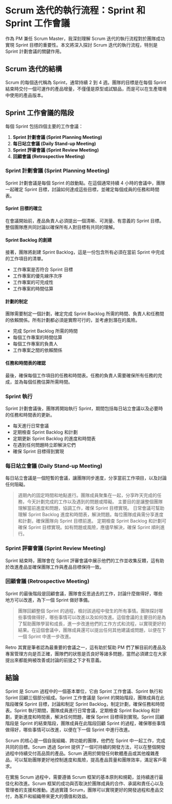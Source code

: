 # Scrum 迭代的執行流程：Sprint 和 Sprint 工作會議

作為 PM 兼任 Scrum Master，我深刻理解 Scrum 迭代的執行流程對於團隊成功實現 Sprint 目標的重要性。本文將深入探討 Scrum 迭代的執行流程，特別是 Sprint 計劃會議的關鍵作用。

## Scrum 迭代的結構

Scrum 的每個迭代稱為 Sprint，通常持續 2 到 4 週。團隊的目標是在每個 Sprint 結束時交付一個可運作的產品增量，不僅僅是原型或試驗品，而是可以在生產環境中使用的產品版本。

## Sprint 工作會議的階段

每個 Sprint 包括四個主要的工作會議：

1. **Sprint 計劃會議 (Sprint Planning Meeting)**
2. **每日站立會議 (Daily Stand-up Meeting)**
3. **Sprint 評審會議 (Sprint Review Meeting)**
4. **回顧會議 (Retrospective Meeting)**

### Sprint 計劃會議 (Sprint Planning Meeting)

Sprint 計劃會議是每個 Sprint 的啟動點。在這個通常持續 4 小時的會議中，團隊一起確定 Sprint 目標，討論如何達成這些目標，並確定每個成員的任務和時間表。

#### Sprint 目標的確立

在會議開始前，產品負責人必須提出一個清晰、可測量、有意義的 Sprint 目標。整個團隊應共同討論以確保所有人對目標有共同的理解。

#### Sprint Backlog 的創建

接著，團隊將創建 Sprint Backlog，這是一份包含所有必須在當前 Sprint 中完成的工作項目的清單。

*   工作專案是否符合 Sprint 目標
*   工作專案的優先線序次序
*   工作專案的可完成性
*   工作專案的時間估算

#### 計劃的制定

團隊需要制定一個計劃，確定完成 Sprint Backlog 所需的時間、負責人和任務間的依賴關係。所有計劃都必須是實際可行的，並考慮到潛在的風險。

*   完成 Sprint Backlog 所需的時間
*   每個工作專案的時間估算
*   每個工作專案的負責人
*   工作專案之間的依賴關係


#### 任務和時間表的確認

最後，確保每個工作項目的任務和時間表。任務的負責人需要確保所有任務的完成，並為每個任務估算所需時間。

### Sprint 執行

Sprint 計劃會議後，團隊將開始執行 Sprint，期間包括每日站立會議以及必要時的任務和時間表的更新。

*   每天進行日常會議
*   定期檢查 Sprint Backlog 和計劃
*   定期更新 Sprint Backlog 的進度和時間表
*   在遇到任何問題時立即解決它們
*   確保 Sprint 目標得到實現

### 每日站立會議 (Daily Stand-up Meeting)

每日站立會議是一個短暫的會議，讓團隊同步進度，分享當前工作項目，以及討論任何阻礙。

> 週期內的固定時間和地點進行。團隊成員聚集在一起，分享昨天完成的任務，今天計劃完成的工作以及遇到的問題或障礙。
> 主要目的是讓整個團隊理解當前進度和問題，協調工作，確保 Sprint 目標實現。
> 日常會議可幫助理解 Sprint Backlog 進度和時間表，解決問題。每位團隊成員需分享進度和計劃，確保團隊向 Sprint 目標前進。
> 定期檢查 Sprint Backlog 和計劃可確保 Sprint 目標實現。如有問題或風險，應儘早解決，確保 Sprint 順利進行。

### Sprint 評審會議 (Sprint Review Meeting)

Sprint 結束時，團隊會在 Sprint 評審會議中展示他們的工作並收集反饋，這有助於改進產品並確保團隊工作與產品目標保持一致。

### 回顧會議 (Retrospective Meeting)

Sprint 的最後階段是回顧會議，團隊會反思過去的工作，討論什麼做得好，哪些地方可以改進，為下一個 Sprint 做好準備。

> 團隊回顧整個 Sprint 的過程，檢討該過程中發生的所有事情。團隊探討哪些事情做得好，哪些事情可以改進以及如何改進。這個會議的主要目的是為了幫助團隊學習和成長，進一步改進他們的工作方式和流程，以實現更好的結果。在這個會議中，團隊成員還可以提出任何其他建議或問題，以便在下一個 Sprint 中進一步改進。

Retro 其實是筆者認為最重要的會議之一，這有助於幫助 PM 們了解目前的產品及專案管理方向是否正確，團隊們的狀態是否良好等諸多問題，當然必須建立在大家提出來都能夠被改善或討論的前提之下才有意義。


## 結論



Sprint 是 Scrum 過程中的一個基本單位，它由 Sprint 工作會議、Sprint 執行和 Sprint 回顧三個部分組成。Sprint 工作會議是 Sprint 的開始階段，團隊成員在此階段確保 Sprint 目標，討論和制定 Sprint Backlog，制定計劃，確保任務和時間表。Sprint 執行期間，團隊成員進行日常會議，定期檢查 Sprint Backlog 和計劃，更新進度和時間表，解決任何問題，確保 Sprint 目標得到實現。Sprint 回顧階段是 Sprint 的結束階段，團隊成員在此階段回顧 Sprint 的過程，確保哪些事情做得好，哪些事情可以改進，以便在下一個 Sprint 中進行改進。

Scrum 的核心是一個自我組織、跨功能的團隊，他們在 Sprint 中一起工作，完成共同的目標。Scrum 透過 Sprint 提供了一個可持續的開發方法，可以在整個開發過程中持續交付高品質的產品。Scrum 適用於開發任何軟體產品或其他複雜產品，可以幫助團隊更好地控制進度和風險，提高產品質量和團隊效率，滿足客戶需求。

在實施 Scrum 過程中，需要遵循 Scrum 框架的基本原則和規範，並持續進行最佳化和改進。Scrum 框架的成功與否取決於團隊成員的合作、承諾和責任心以及管理者的支援和推動。透過實踐 Scrum，團隊可以實現更好的開發過程和產品交付，為客戶和組織帶來更大的價值和效益。